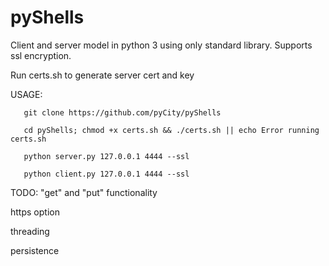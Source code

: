 # pyShells
Client and server model in python 3 using only standard library. 
Supports ssl encryption.

Run certs.sh to generate server cert and key

USAGE:

       git clone https://github.com/pyCity/pyShells

       cd pyShells; chmod +x certs.sh && ./certs.sh || echo Error running certs.sh

       python server.py 127.0.0.1 4444 --ssl

       python client.py 127.0.0.1 4444 --ssl


TODO: 
"get" and "put" functionality

https option

threading

persistence
